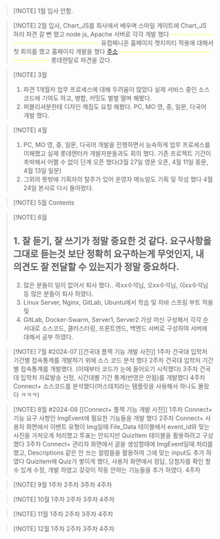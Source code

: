 
> [!NOTE] 1월
> 입사 안함.


> [!NOTE] 2월
> 입사, Chart_JS를 회사에서 배우며 스마일 게이트에 
> Chart_JS 하러 파견 갈 뻔 했고 node js, Apache 서버로 각각 개발 했다
> <font color="#ffff00"> ----------------------------------------------</font>
> 유컴패니온 홈페이지 챗지피티 적용에 대해서 첫 회의를 했고 
> 홈페이지 개발을 했다  [주소](https://ucomgpt.ucomp.co.kr/main/)
> <font color="#ffff00">----------------------------------------------</font>
> 롯데렌탈로 파견을 갔다.


> [!NOTE] 3월
> 1. 파견 1개월차 업무 프로세스에 대해 두려움이 많았다
> 실제 서비스 중인 소스 코드에 기여도 하고, 병합, 커밋도 벌벌 떨며 해봤다.
> 2. 퍼블리셔분한테 디자인 깨짐도 요청 해봤다. PC, MO 영, 중, 일문, 다국어 개발 했다. 



> [!NOTE] 4월
> 1. PC, MO 영, 중, 일문, 다국어 개발을 진행하면서 능숙하게 업무 프로세스를 이해했고 
> 실제 롯데렌터카 개발자분들과도 회의 했다. 기존 프로젝트 기간이 촉박해서 
> 어쩔 수 없이 단계 오픈 했다(3월 27일 영문 오픈, 4월 11일 중문, 4월 13일 일문)
> 2. 그외의 뜻밖에 기획자의 탈주가 있어 운영자 메뉴얼도 기획 및 작성 했다
> 4월 24일 본사로 다시 돌아왔다.


> [!NOTE] 5월
> Contents



> [!NOTE] 6월
> ## 1. 잘 듣기, 잘 쓰기가 정말 중요한 것 같다. 요구사항을 그대로 듣는것 보단 정확히 요구하는게 무엇인지, 내 의견도 잘 전달할 수 있는지가 정말 중요하다.
> 2. 많은 분들이 일이 없어서 퇴사 했다.. 곽xx수석님, 오xx수석님, 이xx수석님 등 많은 분들이 퇴사 하였다.
> 3. Linux Server, Nginx, GitLab, Ubuntu에서 학습 및 자바 스프링 부트 적용 및
> 4. GitLab, Docker-Swarm, Server1, Server2 가상 머신 구성해서 
> 각각 순서대로 소스코드, 클러스터링, 프론트엔드, 백엔드 서버로 구성하여 서버에 대해서 공부 하였다.


> [!NOTE] 7월 #2024-07 [[건국대 플젝 기능 개발 사진]]
> 1주차 건국대 입학처 기간별 접속통계를 개발하기 위에 소스 코드 분석 했다
> 2주차 건국대 입학처 기간별 접속통계를 개발했다. (이때부터 코드가 눈에 들어오기 시작했다)
> 3주차 건국대 입학처 자료발송 신청, 시간대별 기간 통계(반영은 안됨)를 개발했다
> 4주차 Connect+ 소스코드를 분석했다(머스태치라는 탬플릿을 사용해서 하나도 몰랐다 ㅋㅋㅋ)



> [!NOTE] 8월 #2024-08 [[Connect+ 플젝 기능 개발 사진]]
> 1주차 Connect+ 기능 요구 사항인 ImgEvent에 필요한 기능들을 개발 했다
> 2주차 Connect+ 사용자 화면에서 이벤트 유형이 Img일때 File_Data 테이블에서 event_id와 맞는 사진을 가져오게 처리했고 투표는 안되지만 QuizItem 테이블을 활용하려고 구상했다
> 3주차 Connect+ 관리자 화면에서 글을 생성할때에 ImgEvent일때 처리를 했고, Descriptions 같은 안 쓰는 컬럼들을 활용하여 그에 맞는 input도 추가 하였다 Quizitem에 Quiz가 쌓이게 했다, 사용자 화면에서 정답, 당첨자를 확인 할 수 있게 수정, 개발 하였고 갖갖이 작동 안하는 기능들을 추가 하였다.
> 4주차 


> [!NOTE] 9월
> 1주차
> 2주차
> 3주차
> 4주차


> [!NOTE] 10월
> 1주차
> 2주차
> 3주차
> 4주차


> [!NOTE] 11월
> 1주차
> 2주차
> 3주차
> 4주차


> [!NOTE] 12월
> 1주차
> 2주차
> 3주차
> 4주차
